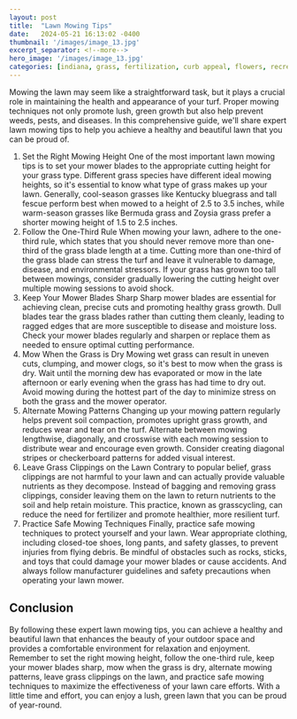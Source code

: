 ```yaml
---
layout: post
title:  "Lawn Mowing Tips"
date:   2024-05-21 16:13:02 -0400
thumbnail: '/images/image_13.jpg'
excerpt_separator: <!--more-->
hero_image: '/images/image_13.jpg'
categories: [indiana, grass, fertilization, curb appeal, flowers, recreation]
---
```

Mowing the lawn may seem like a straightforward task, but it plays a crucial role in maintaining the health and appearance of your turf. <!--more-->Proper mowing techniques not only promote lush, green growth but also help prevent weeds, pests, and diseases. In this comprehensive guide, we'll share expert lawn mowing tips to help you achieve a healthy and beautiful lawn that you can be proud of.
1. Set the Right Mowing Height
One of the most important lawn mowing tips is to set your mower blades to the appropriate cutting height for your grass type. Different grass species have different ideal mowing heights, so it's essential to know what type of grass makes up your lawn. Generally, cool-season grasses like Kentucky bluegrass and tall fescue perform best when mowed to a height of 2.5 to 3.5 inches, while warm-season grasses like Bermuda grass and Zoysia grass prefer a shorter mowing height of 1.5 to 2.5 inches.
2. Follow the One-Third Rule
When mowing your lawn, adhere to the one-third rule, which states that you should never remove more than one-third of the grass blade length at a time. Cutting more than one-third of the grass blade can stress the turf and leave it vulnerable to damage, disease, and environmental stressors. If your grass has grown too tall between mowings, consider gradually lowering the cutting height over multiple mowing sessions to avoid shock.
3. Keep Your Mower Blades Sharp
Sharp mower blades are essential for achieving clean, precise cuts and promoting healthy grass growth. Dull blades tear the grass blades rather than cutting them cleanly, leading to ragged edges that are more susceptible to disease and moisture loss. Check your mower blades regularly and sharpen or replace them as needed to ensure optimal cutting performance.
4. Mow When the Grass is Dry
Mowing wet grass can result in uneven cuts, clumping, and mower clogs, so it's best to mow when the grass is dry. Wait until the morning dew has evaporated or mow in the late afternoon or early evening when the grass has had time to dry out. Avoid mowing during the hottest part of the day to minimize stress on both the grass and the mower operator.
5. Alternate Mowing Patterns
Changing up your mowing pattern regularly helps prevent soil compaction, promotes upright grass growth, and reduces wear and tear on the turf. Alternate between mowing lengthwise, diagonally, and crosswise with each mowing session to distribute wear and encourage even growth. Consider creating diagonal stripes or checkerboard patterns for added visual interest.
6. Leave Grass Clippings on the Lawn
Contrary to popular belief, grass clippings are not harmful to your lawn and can actually provide valuable nutrients as they decompose. Instead of bagging and removing grass clippings, consider leaving them on the lawn to return nutrients to the soil and help retain moisture. This practice, known as grasscycling, can reduce the need for fertilizer and promote healthier, more resilient turf.
7. Practice Safe Mowing Techniques
Finally, practice safe mowing techniques to protect yourself and your lawn. Wear appropriate clothing, including closed-toe shoes, long pants, and safety glasses, to prevent injuries from flying debris. Be mindful of obstacles such as rocks, sticks, and toys that could damage your mower blades or cause accidents. And always follow manufacturer guidelines and safety precautions when operating your lawn mower.

## Conclusion
By following these expert lawn mowing tips, you can achieve a healthy and beautiful lawn that enhances the beauty of your outdoor space and provides a comfortable environment for relaxation and enjoyment. Remember to set the right mowing height, follow the one-third rule, keep your mower blades sharp, mow when the grass is dry, alternate mowing patterns, leave grass clippings on the lawn, and practice safe mowing techniques to maximize the effectiveness of your lawn care efforts. With a little time and effort, you can enjoy a lush, green lawn that you can be proud of year-round.
